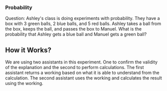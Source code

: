 ### Probability

Question: Ashley's class is doing experiments with probability. They have a box with 3 green balls, 2 blue balls, and 5 red balls. Ashley takes a ball from the box, keeps the ball, and passes the box to Manuel. What is the probability that Ashley gets a blue ball and Manuel gets a green ball?

## How it Works?

We are using two assistants in this experiment. One to confirm the validity of the explanation and the second to perform calculations. The first assistant returns a working based on what it is able to understand from the calculation. The second assistant uses the working and calculates the result using the working.

